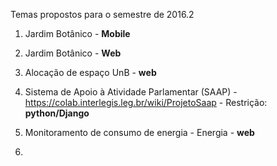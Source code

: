 Temas propostos para o semestre de 2016.2

1.  Jardim Botânico - **Mobile**

2.  Jardim Botânico - **Web**

3. Alocação de espaço UnB - **web**

4. Sistema de Apoio à Atividade Parlamentar (SAAP) -  https://colab.interlegis.leg.br/wiki/ProjetoSaap - Restrição: **python/Django**

5. Monitoramento de consumo de energia - Energia - **web**

6.  